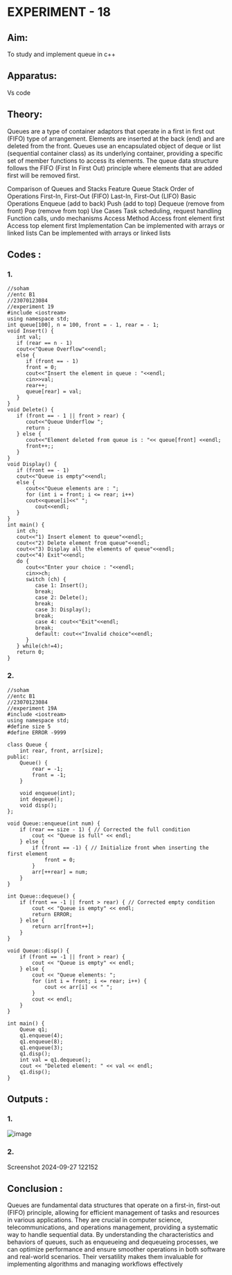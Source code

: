 # EXPERIMENT - 18
## Aim:
To study and implement queue in c++

## Apparatus:
Vs code

## Theory:
Queues are a type of container adaptors that operate in a first in first out (FIFO) type of arrangement. Elements are inserted at the back (end) and are deleted from the front. Queues use an encapsulated object of deque or list (sequential container class) as its underlying container, providing a specific set of member functions to access its elements. The queue data structure follows the FIFO (First In First Out) principle where elements that are added first will be removed first.

Comparison of Queues and Stacks
Feature	Queue	Stack
Order of Operations	First-In, First-Out (FIFO)	Last-In, First-Out (LIFO)
Basic Operations	Enqueue (add to back)	Push (add to top)
Dequeue (remove from front)	Pop (remove from top)
Use Cases	Task scheduling, request handling	Function calls, undo mechanisms
Access Method	Access front element first	Access top element first
Implementation	Can be implemented with arrays or linked lists	Can be implemented with arrays or linked lists
## Codes :
### 1.
~~~
//soham
//entc B1
//23070123084
//experiment 19
#include <iostream>
using namespace std;
int queue[100], n = 100, front = - 1, rear = - 1;
void Insert() {
   int val;
   if (rear == n - 1)
   cout<<"Queue Overflow"<<endl;
   else {
      if (front == - 1)
      front = 0;
      cout<<"Insert the element in queue : "<<endl;
      cin>>val;
      rear++;
      queue[rear] = val;
   }
}
void Delete() {
   if (front == - 1 || front > rear) {
      cout<<"Queue Underflow ";
      return ;
   } else {
      cout<<"Element deleted from queue is : "<< queue[front] <<endl;
      front++;;
   }
}
void Display() {
   if (front == - 1)
   cout<<"Queue is empty"<<endl;
   else {
      cout<<"Queue elements are : ";
      for (int i = front; i <= rear; i++)
      cout<<queue[i]<<" ";
         cout<<endl;
   }
}
int main() {
   int ch;
   cout<<"1) Insert element to queue"<<endl;
   cout<<"2) Delete element from queue"<<endl;
   cout<<"3) Display all the elements of queue"<<endl;
   cout<<"4) Exit"<<endl;
   do {
      cout<<"Enter your choice : "<<endl;
      cin>>ch;
      switch (ch) {
         case 1: Insert();
         break;
         case 2: Delete();
         break;
         case 3: Display();
         break;
         case 4: cout<<"Exit"<<endl;
         break;
         default: cout<<"Invalid choice"<<endl;
      }
   } while(ch!=4);
   return 0;
}
~~~
### 2.
~~~
//soham
//entc B1
//23070123084
//experiment 19A
#include <iostream>
using namespace std;
#define size 5
#define ERROR -9999

class Queue {
    int rear, front, arr[size];
public:
    Queue() {
        rear = -1;
        front = -1;
    }

    void enqueue(int);
    int dequeue();
    void disp();
};

void Queue::enqueue(int num) {
    if (rear == size - 1) { // Corrected the full condition
        cout << "Queue is full" << endl;
    } else {
        if (front == -1) { // Initialize front when inserting the first element
            front = 0;
        }
        arr[++rear] = num;
    }
}

int Queue::dequeue() {
    if (front == -1 || front > rear) { // Corrected empty condition
        cout << "Queue is empty" << endl;
        return ERROR;
    } else {
        return arr[front++];
    }
}

void Queue::disp() {
    if (front == -1 || front > rear) {
        cout << "Queue is empty" << endl;
    } else {
        cout << "Queue elements: ";
        for (int i = front; i <= rear; i++) {
            cout << arr[i] << " ";
        }
        cout << endl;
    }
}

int main() {
    Queue q1;
    q1.enqueue(4);
    q1.enqueue(8);
    q1.enqueue(3);
    q1.disp();
    int val = q1.dequeue();
    cout << "Deleted element: " << val << endl;
    q1.disp();
}
~~~
## Outputs :
### 1.
![image](https://github.com/user-attachments/assets/bb6c0f9d-37fb-498a-9079-338ce413efba)


### 2.
Screenshot 2024-09-27 122152

## Conclusion :
Queues are fundamental data structures that operate on a first-in, first-out (FIFO) principle, allowing for efficient management of tasks and resources in various applications. They are crucial in computer science, telecommunications, and operations management, providing a systematic way to handle sequential data. By understanding the characteristics and behaviors of queues, such as enqueueing and dequeueing processes, we can optimize performance and ensure smoother operations in both software and real-world scenarios. Their versatility makes them invaluable for implementing algorithms and managing workflows effectively
